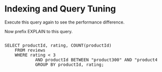 # Indexing and Query Tuning

Execute this query again to see the performance difference.

Now prefix EXPLAIN to this query.

<pre id="example"> 
SELECT productId, rating, COUNT(productId) 
    FROM reviews 
	WHERE rating < 3
            AND productId BETWEEN "product300" AND "product400" 
            GROUP BY productId, rating;
</pre>
